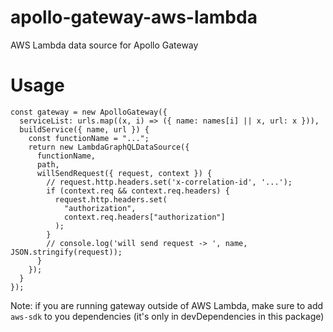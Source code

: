 # apollo-gateway-aws-lambda

AWS Lambda data source for Apollo Gateway

# Usage

```
const gateway = new ApolloGateway({
  serviceList: urls.map((x, i) => ({ name: names[i] || x, url: x })),
  buildService({ name, url }) {
    const functionName = "...";
    return new LambdaGraphQLDataSource({
      functionName,
      path,
      willSendRequest({ request, context }) {
        // request.http.headers.set('x-correlation-id', '...');
        if (context.req && context.req.headers) {
          request.http.headers.set(
            "authorization",
            context.req.headers["authorization"]
          );
        }
        // console.log('will send request -> ', name, JSON.stringify(request));
      }
    });
  }
});
```

Note: if you are running gateway outside of AWS Lambda, make sure to add `aws-sdk` to you dependencies (it's only in devDependencies in this package)
